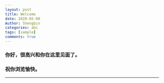 ```yaml
---
layout: post
title: Welcome
date: 2020-05-08
Author: Shengbin
categories: abc
tags: [sample]
comments: true
---
```


### 你好，很高兴和你在这里见面了。
### 祝你浏览愉快。
---